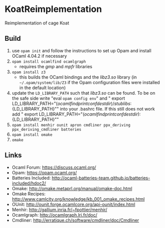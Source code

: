 # KoatReimplementation
Reimplementation of cage Koat

## Build

1. use `opam init` and follow the instructions to set up Opam and install OCaml 4.04.2 if necessary
  2. `opam install ocamlfind ocamlgraph`
      * requires the _gmp_ and _mpfr_ libraries
  3. `opam install z3`
      * this builds the OCaml bindings and the _libz3.so_ library (in `~/.opam/system/lib/Z3` if the Opam configuration files were installed in the default location)
  4. update the `LD_LIBRARY_PATH` such that _libz3.so_ can be found. To be on the safe side write "eval `opam config env`" and "
export LD_LIBRARY_PATH="$(ocamlfind printconf destdir)/stublibs:${LD_LIBRARY_PATH}"" into your .bashrc file. If this still does not work add "
export LD_LIBRARY_PATH="$(ocamlfind printconf destdir):${LD_LIBRARY_PATH}"" 
  5. `opam install menhir ounit apron cmdliner ppx_deriving ppx_deriving_cmdliner batteries`
  6. `opam install omake`
  7. `omake`
  
## Links

- Ocaml Forum: https://discuss.ocaml.org/
- Opam: https://opam.ocaml.org/
- Batteries Included: http://ocaml-batteries-team.github.io/batteries-included/hdoc2/
- Omake: http://omake.metaprl.org/manual/omake-doc.html
- Omake Recipes: http://www.camlcity.org/knowledge/kb_001_omake_recipes.html
- OUnit: http://ounit.forge.ocamlcore.org/api-ounit/index.html
- Menhir: http://gallium.inria.fr/~fpottier/menhir/
- Ocamlgraph: http://ocamlgraph.lri.fr/doc/
- Cmdliner: http://erratique.ch/software/cmdliner/doc/Cmdliner
